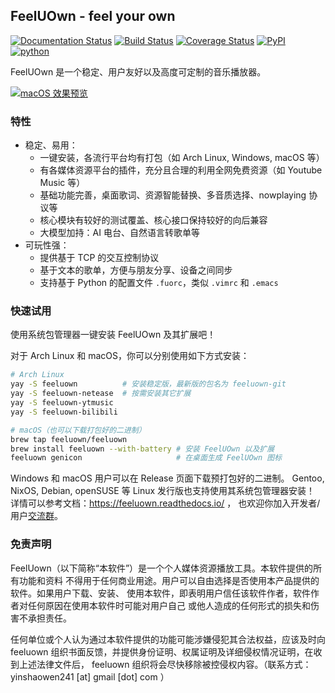 ## FeelUOwn - feel your own

[![Documentation Status](https://readthedocs.org/projects/feeluown/badge/?version=latest)](http://feeluown.readthedocs.org)
[![Build Status](https://github.com/feeluown/feeluown/actions/workflows/build.yml/badge.svg?branch=master)](https://github.com/feeluown/FeelUOwn)
[![Coverage Status](https://coveralls.io/repos/github/feeluown/FeelUOwn/badge.svg)](https://coveralls.io/github/feeluown/FeelUOwn)
[![PyPI](https://img.shields.io/pypi/v/feeluown.svg)](https://pypi.python.org/pypi/feeluown)
[![python](https://img.shields.io/pypi/pyversions/feeluown.svg)](https://pypi.python.org/pypi/feeluown)

FeelUOwn 是一个稳定、用户友好以及高度可定制的音乐播放器。

[![macOS 效果预览](https://github.com/user-attachments/assets/6d96c655-e35b-46d8-aaec-4d4dc202347f)](https://www.bilibili.com/video/av46787694/)

### 特性

- 稳定、易用：
  - 一键安装，各流行平台均有打包（如 Arch Linux, Windows, macOS 等）
  - 有各媒体资源平台的插件，充分且合理的利用全网免费资源（如 Youtube Music 等）
  - 基础功能完善，桌面歌词、资源智能替换、多音质选择、nowplaying 协议等
  - 核心模块有较好的测试覆盖、核心接口保持较好的向后兼容
  - 大模型加持：AI 电台、自然语言转歌单等
- 可玩性强：
  - 提供基于 TCP 的交互控制协议
  - 基于文本的歌单，方便与朋友分享、设备之间同步
  - 支持基于 Python 的配置文件 `.fuorc`，类似 `.vimrc` 和 `.emacs`

### 快速试用

使用系统包管理器一键安装 FeelUOwn 及其扩展吧！

对于 Arch Linux 和 macOS，你可以分别使用如下方式安装：
```sh
# Arch Linux
yay -S feeluown          # 安装稳定版，最新版的包名为 feeluown-git
yay -S feeluown-netease  # 按需安装其它扩展
yay -S feeluown-ytmusic
yay -S feeluown-bilibili

# macOS（也可以下载打包好的二进制）
brew tap feeluown/feeluown
brew install feeluown --with-battery # 安装 FeelUOwn 以及扩展
feeluown genicon                     # 在桌面生成 FeelUOwn 图标
```

Windows 和 macOS 用户可以在 Release 页面下载预打包好的二进制。
Gentoo, NixOS, Debian, openSUSE 等 Linux 发行版也支持使用其系统包管理器安装！
详情可以参考文档：https://feeluown.readthedocs.io/ ，
也欢迎你加入开发者/用户[交流群](https://t.me/joinchat/H7k12hG5HYsGy7RVvK_Dwg)。

### 免责声明

FeelUown（以下简称“本软件”）是一个个人媒体资源播放工具。本软件提供的所有功能和资料
不得用于任何商业用途。用户可以自由选择是否使用本产品提供的软件。如果用户下载、安装、
使用本软件，即表明用户信任该软件作者，软件作者对任何原因在使用本软件时可能对用户自己
或他人造成的任何形式的损失和伤害不承担责任。

任何单位或个人认为通过本软件提供的功能可能涉嫌侵犯其合法权益，应该及时向 feeluown
组织书面反馈，并提供身份证明、权属证明及详细侵权情况证明，在收到上述法律文件后，
feeluown 组织将会尽快移除被控侵权内容。（联系方式： yinshaowen241 [at] gmail [dot] com ）
